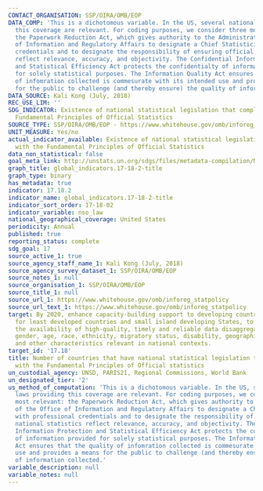 ```yaml
---
CONTACT_ORGANISATION: SSP/OIRA/OMB/EOP
DATA_COMP: 'This is a dichotomous variable. In the US, several national laws providing
  this coverage are relevant. For coding purposes, we consider three most relevant:
  the Paperwork Reduction Act, which gives authority to the Administrator of the Office
  of Information and Regulatory Affairs to designate a Chief Statistician with professional
  credentials and to designate the responsibility of ensuring official national statistics
  reflect relevance, accuracy, and objectivity. The Confidential Information Protection
  and Statistical Efficiency Act protects the confidentialty of information provided
  for solely statistical purposes. The Information Quality Act ensures that the quality
  of infomration collected is commesurate with its intended use and provides a means
  for the public to challenge (and thereby ensure) the quality of information collected.'
DATA_SOURCE: Kali Kong (July, 2018)
REC_USE_LIM: ''
SDG_INDICATOR: Existence of national statistical legislation that complies with the
  Fundamental Principles of Official Statistics
SOURCE_TYPE: SSP/OIRA/OMB/EOP - https://www.whitehouse.gov/omb/inforeg_statpolicy
UNIT_MEASURE: Yes/no
actual_indicator_available: Existence of national statistical legislation that complies
  with the Fundamental Principles of Official Statistics
data_non_statistical: false
goal_meta_link: http://unstats.un.org/sdgs/files/metadata-compilation/Metadata-Goal-17.pdf
graph_title: global_indicators.17-18-2-title
graph_type: binary
has_metadata: true
indicator: 17.18.2
indicator_name: global_indicators.17-18-2-title
indicator_sort_order: 17-18-02
indicator_variable: nso_law
national_geographical_coverage: United States
periodicity: Annual
published: true
reporting_status: complete
sdg_goal: 17
source_active_1: true
source_agency_staff_name_1: Kali Kong (July, 2018)
source_agency_survey_dataset_1: SSP/OIRA/OMB/EOP
source_notes_1: null
source_organisation_1: SSP/OIRA/OMB/EOP
source_title_1: null
source_url_1: https://www.whitehouse.gov/omb/inforeg_statpolicy
source_url_text_1: https://www.whitehouse.gov/omb/inforeg_statpolicy
target: By 2020, enhance capacity-building support to developing countries, including
  for least developed countries and small island developing States, to increase significantly
  the availability of high-quality, timely and reliable data disaggregated by income,
  gender, age, race, ethnicity, migratory status, disability, geographic location
  and other characteristics relevant in national contexts.
target_id: '17.18'
title: Number of countries that have national statistical legislation that complies
  with the Fundamental Principles of Official statistics
un_custodial_agency: UNSD, PARIS21, Regional Commissions, World Bank
un_designated_tier: '2'
us_method_of_computation: 'This is a dichotomous variable. In the US, several national
  laws providing this coverage are relevant. For coding purposes, we consider three
  most relevant: the Paperwork Reduction Act, which gives authority to the Administrator
  of the Office of Information and Regulatory Affairs to designate a Chief Statistician
  with professional credentials and to designate the responsibility of ensuring official
  national statistics reflect relevance, accuracy, and objectivity. The Confidential
  Information Protection and Statistical Efficiency Act protects the confidentialty
  of information provided for solely statistical purposes. The Information Quality
  Act ensures that the quality of infomration collected is commesurate with its intended
  use and provides a means for the public to challenge (and thereby ensure) the quality
  of information collected.'
variable_description: null
variable_notes: null
---
```

